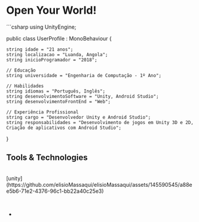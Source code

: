 # Open Your World!

´´´csharp
using UnityEngine;

public class UserProfile : MonoBehaviour
{

    string idade = "21 anos";
    string localizacao = "Luanda, Angola";
    string inicioProgramador = "2018";

    // Educação
    string universidade = "Engenharia de Computação - 1º Ano";

    // Habilidades
    string idiomas = "Português, Inglês";
    string desenvolvimentoSoftware = "Unity, Android Studio";
    string desenvolvimentoFrontEnd = "Web";

    // Experiência Profissional
    string cargo = "Desenvolvedor Unity e Android Studio";
    string responsabilidades = "Desenvolvimento de jogos em Unity 3D e 2D, Criação de aplicativos com Android Studio";
}



 
 <h2>Tools & Technologies </h2>
<p>
   <br>
 [unity](https://github.com/elisioMassaqui/elisioMassaqui/assets/145590545/a88ee5b6-71e2-4376-96c1-bb22a40c25e3)
</p><br>

- 
<!---
elisioMassaqui/elisioMassaqui is a ✨ special ✨ repository because its `README.md` (this file) appears on your GitHub profile.
You can click the Preview link to take a look at your changes.
--->
